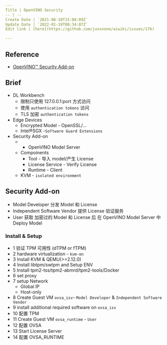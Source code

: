 ```yaml
---
Title | OpenVINO Security
-- | --
Create Date | `2021-08-10T15:08:09Z`
Update Date | `2022-01-19T08:34:07Z`
Edit link | [here](https://github.com/junxnone/aiwiki/issues/176)

---
```

## Reference
- [OpenVINO™ Security Add-on](https://docs.openvinotoolkit.org/latest/ovsa_get_started.html)


## Brief
- DL Workbench
  - 限制只使用 127.0.0.1:port 方式访问
  - 使用 `authentication tokens` 访问
  - TLS 加密 `authentication tokens` 
- Edge Devices
  - Encrypted Model - OpenSSL/...
  - Intel®SGX -`Software Guard Extensions`
- Security Add-on
  - + OpenVINO Model Server
  - Compoinents
    - Tool - 导入 model/产生 License
    - License Service - Verify License
    - Runtime - Client
  - KVM - `isolated environment`


## Security Add-on

- Model Developer 分发 Model 和 License
- Independent Software Vendor 提供 License 验证服务
- User 获取 加密过的 Model 和 License 后 在 OpenVINO Model Server 中 Deploy Model

### Install & Setup
- 1 验证 TPM 可用性 (dTPM or fTPM)
- 2 hardware virtualization - `kvm-on`
- 3 Install KVM & QEMU(>=2.12.0)
- 4 Install libtpm/swtpm and Setup ENV
- 5 Install tpm2-tss/tpm2-abmrd/tpm2-tools/Docker
- 6 set proxy
- 7 setup Network
  - Global IP
  - Host-only
- 8 Create Guest VM `ovsa_isv`- `Model Developer` & `Independent Software Vendor`
- 9 install additional required software on `ovsa_isv`
- 10 配置 TPM
- 11 Create Guest VM `ovsa_runtime` - `User`
- 12 配置 OVSA 
- 13 Start License Server
- 14 配置 OVSA_RUNTIME


